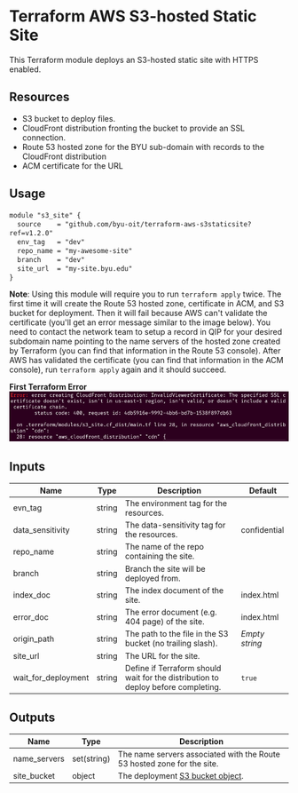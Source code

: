 # Terraform AWS S3-hosted Static Site

This Terraform module deploys an S3-hosted static site with HTTPS enabled.

## Resources

- S3 bucket to deploy files.
- CloudFront distribution fronting the bucket to provide an SSL connection.
- Route 53 hosted zone for the BYU sub-domain with records to the CloudFront distribution
- ACM certificate for the URL

## Usage
```hcl
module "s3_site" {
  source    = "github.com/byu-oit/terraform-aws-s3staticsite?ref=v1.2.0"
  env_tag   = "dev"
  repo_name = "my-awesome-site"
  branch    = "dev"
  site_url  = "my-site.byu.edu"
}
```

**Note**: Using this module will require you to run `terraform apply` twice. The first time it will create the Route 53 hosted zone, certificate in ACM, and S3 bucket for deployment. Then it will fail because AWS can't validate the certificate (you'll get an error message similar to the image below). You need to contact the network team to setup a record in QIP for your desired subdomain name pointing to the name servers of the hosted zone created by Terraform (you can find that information in the Route 53 console). After AWS has validated the certificate (you can find that information in the ACM console), run `terraform apply` again and it should succeed.

**First Terraform Error**
![First Terraform Error](readme/terraform-apply-1.png)

## Inputs
| Name | Type | Description | Default |
| --- | --- | --- | --- |
| evn_tag | string | The environment tag for the resources. |
| data_sensitivity | string | The data-sensitivity tag for the resources. | confidential |
| repo_name | string | The name of the repo containing the site. |
| branch | string | Branch the site will be deployed from. |
| index_doc | string | The index document of the site. | index.html |
| error_doc | string | The error document (e.g. 404 page) of the site. | index.html |
| origin_path | string | The path to the file in the S3 bucket (no trailing slash). | *Empty string* |
| site_url | string | The URL for the site. |
| wait_for_deployment | string | Define if Terraform should wait for the distribution to deploy before completing. | `true` |

## Outputs
| Name | Type | Description |
| --- | --- | --- |
| name_servers | set(string) | The name servers associated with the Route 53 hosted zone for the site. |
| site_bucket | object | The deployment [S3 bucket object](https://www.terraform.io/docs/providers/aws/r/s3_bucket.html#attributes-reference). |
